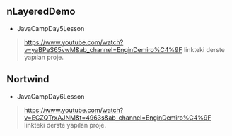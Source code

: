 ## nLayeredDemo
+ JavaCampDay5Lesson

> https://www.youtube.com/watch?v=yaBPeS65vwM&ab_channel=EnginDemiro%C4%9F linkteki derste yapılan proje.


## Nortwind
+ JavaCampDay6Lesson

> https://www.youtube.com/watch?v=ECZQTrxAJNM&t=4963s&ab_channel=EnginDemiro%C4%9F linkteki derste yapılan proje.
